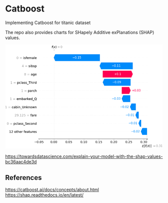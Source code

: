 # Catboost
Implementing Catboost for titanic dataset

The repo also provides charts for SHapely Additive exPlanations (SHAP) values.

![plot](shap_values.png)


https://towardsdatascience.com/explain-your-model-with-the-shap-values-bc36aac4de3d

## References 
https://catboost.ai/docs/concepts/about.html
https://shap.readthedocs.io/en/latest/ 

